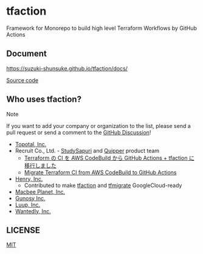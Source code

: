 # tfaction

Framework for Monorepo to build high level Terraform Workflows by GitHub Actions

## Document

https://suzuki-shunsuke.github.io/tfaction/docs/

[Source code](https://github.com/suzuki-shunsuke/tfaction-docs)

## Who uses tfaction?

> [!NOTE]
> If you want to add your company or organization to the list, please send a pull request or send a comment to the [GitHub Discussion](https://github.com/suzuki-shunsuke/tfaction/discussions/1280)!

- [Topotal, Inc.](https://topotal.com/)
- Recruit Co., Ltd. - [StudySapuri](https://brand.studysapuri.jp/) and [Quipper](https://www.quipper.com/) product team
  - [Terraform の CI を AWS CodeBuild から GitHub Actions + tfaction に移行しました](https://blog.studysapuri.jp/entry/2022/02/04/080000)
  - [Migrate Terraform CI from AWS CodeBuild to GitHub Actions](https://devs.quipper.com/2022/02/25/terraform-github-actions.html)
- [Henry, Inc.](https://corp.henry-app.jp/)
  - Contributed to make [tfaction](https://github.com/suzuki-shunsuke/tfaction/releases/tag/v0.5.16) and [tfmigrate](https://github.com/minamijoyo/tfmigrate/releases/tag/v0.3.7) GoogleCloud-ready
- [Macbee Planet, Inc.](https://macbee-planet.com)
- [Gunosy Inc.](https://gunosy.co.jp/)
- [Luup, Inc.](https://luup.sc/)
- [Wantedly, Inc.](https://wantedlyinc.com/)

## LICENSE

[MIT](LICENSE)
